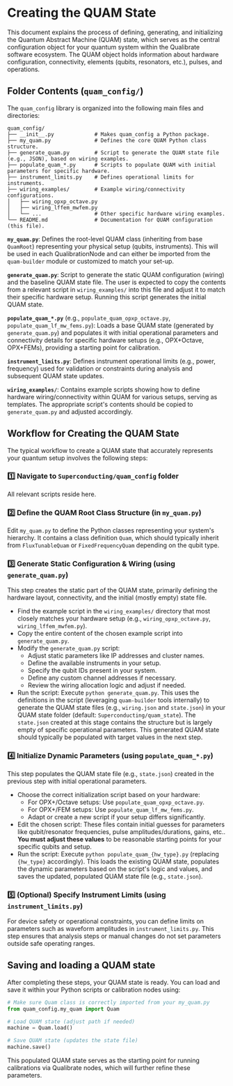 # Creating the QUAM State

This document explains the process of defining, generating, and initializing the Quantum Abstract Machine (QUAM) state, which serves as the central configuration object for your quantum system within the Qualibrate software ecosystem. The QUAM object holds information about hardware configuration, connectivity, elements (qubits, resonators, etc.), pulses, and operations.

## Folder Contents (`quam_config/`)

The `quam_config` library is organized into the following main files and directories:

```text
quam_config/
├── __init__.py             # Makes quam_config a Python package.
├── my_quam.py              # Defines the core QUAM Python class structure.
├── generate_quam.py        # Script to generate the QUAM state file (e.g., JSON), based on wiring examples.
├── populate_quam_*.py      # Scripts to populate QUAM with initial parameters for specific hardware.
├── instrument_limits.py    # Defines operational limits for instruments.
├── wiring_examples/        # Example wiring/connectivity configurations.
│   ├── wiring_opxp_octave.py
│   ├── wiring_lffem_mwfem.py
│   └── ...                 # Other specific hardware wiring examples.
└── README.md               # Documentation for QUAM configuration (this file).
```

**`my_quam.py`**: Defines the root-level QUAM class (inheriting from base `QuamRoot`) representing your physical setup (qubits, instruments). This will be used in each QualibrationNode and can either be imported from the `quam-builder` module or customized to match your set-up.

**`generate_quam.py`**: Script to generate the static QUAM configuration (wiring) and the baseline QUAM state file. The user is expected to copy the contents from a relevant script in `wiring_examples/` into this file and adjust it to match their specific hardware setup. Running this script generates the initial QUAM state.

**`populate_quam_*.py`** (e.g., `populate_quam_opxp_octave.py`, `populate_quam_lf_mw_fems.py`): Loads a base QUAM state (generated by `generate_quam.py`) and populates it with initial operational parameters and connectivity details for specific hardware setups (e.g., OPX+Octave, OPX+FEMs), providing a starting point for calibration.

**`instrument_limits.py`**: Defines instrument operational limits (e.g., power, frequency) used for validation or constraints during analysis and subsequent QUAM state updates.

**`wiring_examples/`**: Contains example scripts showing how to define hardware wiring/connectivity within QUAM for various setups, serving as templates. The appropriate script's contents should be copied to `generate_quam.py` and adjusted accordingly.

## Workflow for Creating the QUAM State

The typical workflow to create a QUAM state that accurately represents your quantum setup involves the following steps:

### 1️⃣ Navigate to `Superconducting/quam_config` folder

All relevant scripts reside here.

### 2️⃣ Define the QUAM Root Class Structure (in `my_quam.py`)

Edit `my_quam.py` to define the Python classes representing your system's hierarchy. It contains a class definition `Quam`, which should typically inherit from `FluxTunableQuam` or `FixedFrequencyQuam` depending on the qubit type.

### 3️⃣ Generate Static Configuration & Wiring (using `generate_quam.py`)

This step creates the static part of the QUAM state, primarily defining the hardware layout, connectivity, and the initial (mostly empty) state file.

- Find the example script in the `wiring_examples/` directory that most closely matches your hardware setup (e.g., `wiring_opxp_octave.py`, `wiring_lffem_mwfem.py`).
- Copy the entire content of the chosen example script into `generate_quam.py`.
- Modify the `generate_quam.py` script:
  - Adjust static parameters like IP addresses and cluster names.
  - Define the available instruments in your setup.
  - Specify the qubit IDs present in your system.
  - Define any custom channel addresses if necessary.
  - Review the wiring allocation logic and adjust if needed.
- Run the script: Execute `python generate_quam.py`. This uses the definitions in the script (leveraging `quam-builder` tools internally) to generate the QUAM state files (e.g., `wiring.json` and `state.json`) in your QUAM state folder (default: `Superconducting/quam_state`). The `state.json` created at this stage contains the structure but is largely empty of specific operational parameters. This generated QUAM state should typically be populated with target values in the next step.

### 4️⃣ Initialize Dynamic Parameters (using `populate_quam_*.py`)

This step populates the QUAM state file (e.g., `state.json`) created in the previous step with initial operational parameters.

- Choose the correct initialization script based on your hardware:
  - For OPX+/Octave setups: Use `populate_quam_opxp_octave.py`.
  - For OPX+/FEM setups: Use `populate_quam_lf_mw_fems.py`.
  - Adapt or create a new script if your setup differs significantly.
- Edit the chosen script: These files contain initial guesses for parameters like qubit/resonator frequencies, pulse amplitudes/durations, gains, etc.. **You must adjust these values** to be reasonable starting points for your specific qubits and setup.
- Run the script: Execute `python populate_quam_{hw_type}.py` (replacing `{hw_type}` accordingly). This loads the existing QUAM state, populates the dynamic parameters based on the script's logic and values, and saves the updated, populated QUAM state file (e.g., `state.json`).

### 5️⃣ (Optional) Specify Instrument Limits (using `instrument_limits.py`)

For device safety or operational constraints, you can define limits on parameters such as waveform amplitudes in `instrument_limits.py`. This step ensures that analysis steps or manual changes do not set parameters outside safe operating ranges.

## Saving and loading a QUAM state

After completing these steps, your QUAM state is ready. You can load and save it within your Python scripts or calibration nodes using:

```python
# Make sure Quam class is correctly imported from your my_quam.py
from quam_config.my_quam import Quam

# Load QUAM state (adjust path if needed)
machine = Quam.load()

# Save QUAM state (updates the state file)
machine.save()
```

This populated QUAM state serves as the starting point for running calibrations via Qualibrate nodes, which will further refine these parameters.
